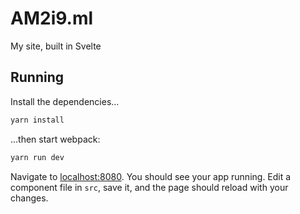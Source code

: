 # AM2i9.ml

My site, built in Svelte

## Running

Install the dependencies...

```bash
yarn install
```

...then start webpack:

```bash
yarn run dev
```

Navigate to [localhost:8080](http://localhost:8080). You should see your app running. Edit a component file in `src`, save it, and the page should reload with your changes.
